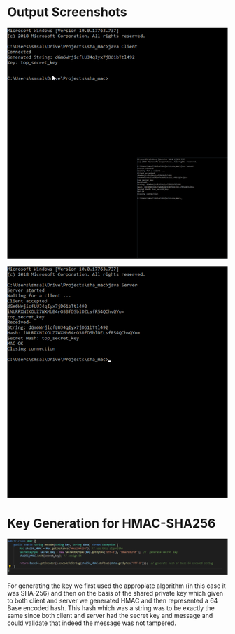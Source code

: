 # Output Screenshots

![](2.png)

![3](3.png)

# Key Generation for HMAC-SHA256

![](1.png)

For generating the key we first used the appropiate algorithm (in this case it was SHA-256) and then on the basis of the shared private key which given to both client and server we generated HMAC and then represented a 64 Base encoded hash. This hash which was a string was to be exactly the same since both client and server had the secret key and message and could validate that indeed the message was not tampered. 